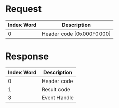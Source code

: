 # Request

| Index Word | Description                |
|------------|----------------------------|
| 0          | Header code \[0x000F0000\] |

# Response

| Index Word | Description  |
|------------|--------------|
| 0          | Header code  |
| 1          | Result code  |
| 3          | Event Handle |